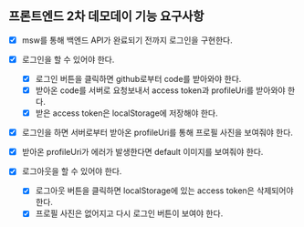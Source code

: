 ## 프론트엔드 2차 데모데이 기능 요구사항

- [x] msw를 통해 백엔드 API가 완료되기 전까지 로그인을 구현한다.

- [x] 로그인을 할 수 있어야 한다.

  - [x] 로그인 버튼을 클릭하면 github로부터 code를 받아와야 한다.
  - [x] 받아온 code를 서버로 요청보내서 access token과 profileUri를 받아와야 한다.
  - [x] 받은 access token은 localStorage에 저장해야 한다.

- [x] 로그인을 하면 서버로부터 받아온 profileUri를 통해 프로필 사진을 보여줘야 한다.
- [x] 받아온 profileUri가 에러가 발생한다면 default 이미지를 보여줘야 한다.

- [x] 로그아웃을 할 수 있어야 한다.
  - [x] 로그아웃 버튼을 클릭하면 localStorage에 있는 access token은 삭제되어야 한다.
  - [x] 프로필 사진은 없어지고 다시 로그인 버튼이 보여야 한다.
